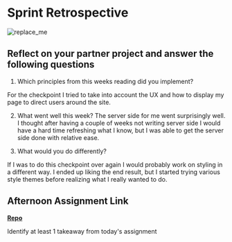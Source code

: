 # Sprint Retrospective

![replace_me](https://codeworks.blob.core.windows.net/public/assets/img/illustrations/placeholder.svg)

## Reflect on your partner project and answer the following questions

1. Which principles from this weeks reading did you implement?

For the checkpoint I tried to take into account the UX and how to display my page to direct users around the site. 

2. What went well this week?
The server side for me went surprisingly well. I thought after having a couple of weeks not writing server side I would have a hard time refreshing what I know, but I was able to get the server side done with relative ease.


3. What would you do differently?

If I was to do this checkpoint over again I would probably work on styling in a different way. I ended up liking the end result, but I started trying various style themes before realizing what I really wanted to do. 

## Afternoon Assignment Link

**[Repo](https://github.com/Max-Ball/<ASSIGNMENT_REPO>)**

Identify at least 1 takeaway from today's assignment
